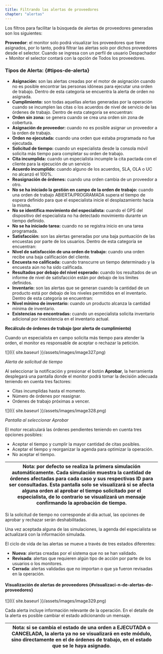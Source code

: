 ```yaml
---
title: Filtrando las alertas de proveedores
chapter: "alertas"
---
```


Los filtros para facilitar la búsqueda de alertas de proveedores generadas son los siguientes:

**Proveedor**: el monitor solo podrá visualizar los proveedores que tiene asignados, por lo tanto, podrá filtrar las alertas solo por dichos proveedores desde el selector. Cuando se ingresa con un perfil de usuario Despachador + Monitor el selector contará con la opción de Todos los proveedores.

### **Tipos de Alerta:** {#tipos-de-alerta}

*   **Asignación:** son las alertas creadas por el motor de asignación cuando no es posible encontrar las personas idóneas para ejecutar una orden de trabajo. Dentro de esta categoría se encuentra la alerta de orden no asignada.
*   **Cumplimiento:** son todas aquellas alertas generadas por la operación cuando se incumplen las citas o los acuerdos de nivel de servicio de las órdenes de trabajo. Dentro de esta categoría se encuentran:
*   **Orden sin zona:** se genera cuando se crea una orden sin zona de cobertura.
*   **Asignación de proveedor:** cuando no es posible asignar un proveedor a la orden de trabajo.
*   **Orden no ejecutada:** cuando una orden que estaba programada no fue ejecutada.
*   **Solicitud de tiempo:** cuando un especialista desde la consola móvil solicita más tiempo para completar su orden de trabajo.
*   **Cita incumplida:** cuando un especialista incumple la cita pactada con el cliente para la ejecución de un servicio
*   **Acuerdo incumplido:** cuando alguno de los acuerdos, SLA, OLA o UC no alcanzó el 100%.
*   **Reasignación de órdenes:** cuando una orden cambia de un proveedor a otro.
*   **No se ha iniciado la gestión en campo de la orden de trabajo:** cuando una orden de trabajo ABIERTA/PROGRAMADA supera el tiempo de espera definido para que el especialista inicie el desplazamiento hacia la misma.
*   **No se identifica movimiento del especialista:** cuando el GPS del dispositivo del especialista no ha detectado movimiento durante un tiempo definido.
*   **No se ha iniciado tarea:** cuando no se registra inicio en una tarea programada.
*   **Satisfacción:** son las alertas generadas por una baja puntuación de las encuestas por parte de los usuarios. Dentro de esta categoría se encuentran:
*   **Nivel de satisfacción de una orden de trabajo:** cuando una orden recibe una baja calificación del cliente.
*   **Encuesta no calificada:** cuando transcurre un tiempo determinado y la encuesta aún no ha sido calificada.
*   **Resultados por debajo del nivel esperado:** cuando los resultados de un informe de nivel de satisfacción están por debajo de los límites definidos.
*   **Inventario:** son las alertas que se generan cuando la cantidad de un producto está por debajo de los niveles permitidos en el inventario. Dentro de esta categoría se encuentran:
*   **Nivel mínimo de inventario:** cuando un producto alcanza la cantidad mínima de inventario.
*   **Existencias no encontradas:** cuando un especialista solicita inventario adicional por inexistencia en el inventario actual.

**Recálculo de órdenes de trabajo (por alerta de cumplimiento)**

Cuando un especialista en campo solicita más tiempo para atender la orden, el monitor es responsable de aceptar o rechazar la petición.

![]({{ site.baseurl }}/assets/images/image327.png)

_Alerta de solicitud de tiempo_

Al seleccionar la notificación y presionar el botón **Aprobar**, la herramienta desplegará una pantalla donde el monitor podrá tomar la decisión adecuada teniendo en cuenta tres factores:

*   Citas incumplidas hasta el momento.
*   Número de órdenes por reasignar.
*   Ordenes de trabajo próximas a vencer.

![]({{ site.baseurl }}/assets/images/image328.png)

_Pantalla al seleccionar Aprobar_

El motor recalculará las órdenes pendientes teniendo en cuenta tres opciones posibles:

*   Aceptar el tiempo y cumplir la mayor cantidad de citas posibles.
*   Aceptar el tiempo y reorganizar la agenda para optimizar la operación.
*   No aceptar el tiempo.

| **Nota:** por defecto se realiza la primera simulación automáticamente. Cada simulación muestra la cantidad de órdenes afectadas para cada caso y sus respectivas ID para ser consultadas. Esta pantalla solo se visualizará si se afecta alguna orden al aprobar el tiempo solicitado por el especialista, de lo contrario se visualizará un mensaje confirmando la aprobación de tiempo. |
| --- |

Si la solicitud de tiempo no corresponde al día actual, las opciones de aprobar y rechazar serán deshabilitadas.

Una vez aceptada alguna de las simulaciones, la agenda del especialista se actualizará con la información simulada.

El ciclo de vida de las alertas se mueve a través de tres estados diferentes:

*   **Nueva**: alertas creadas por el sistema que no se han validado.
*   **Revisada**: alertas que requieren algún tipo de acción por parte de los usuarios o los monitores.
*   **Cerrada**: alertas validadas que no importan o que ya fueron revisadas en la operación.

#### Visualización de alertas de proveedores {#visualizaci-n-de-alertas-de-proveedores}

![]({{ site.baseurl }}/assets/images/image329.png)

Cada alerta incluye información relevante de la operación. En el detalle de la alerta es posible cambiar el estado adicionando un mensaje.

| **Nota:** si se cambia el estado de una orden a EJECUTADA o CANCELADA, la alerta ya no se visualizará en este módulo, sino directamente en el de órdenes de trabajo, en el estado que se le haya asignado. |
| --- |
